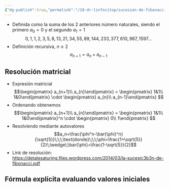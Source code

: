 ```yaml
---
{"dg-publish":true,"permalink":"/10-dr-linfocitop/sucesion-de-fibonacci/","noteIcon":""}
---
```


- Definida como la suma de los 2 anteriores número naturales, siendo el primero $a_0=0$ y el segundo $a_1=1$
$$0,1,1,2,3,5,8,13,21,34,55,89,144,233,377,610,987,1597...$$
- Definición recursiva, $n \geq 2$
$$a_{n+1}=a_n+a_{n-1}$$
## Resolución matricial
- Expresión matricial
$$\begin{pmatrix} a_{n+1}\\ a_{n}\end{pmatrix}
=
\begin{pmatrix} 1&1\\ 1&0\end{pmatrix}
\cdot
\begin{pmatrix} a_{n}\\ a_{n-1}\end{pmatrix}
$$
- Ordenando obtenemos
$$\begin{pmatrix} a_{n+1}\\ a_{n}\end{pmatrix}
=
\begin{pmatrix} 1&1\\ 1&0\end{pmatrix}^n
\cdot
\begin{pmatrix} 0\\ 1\end{pmatrix}
$$
- Resolviendo mediante autovalores
$$a_n=\frac{\phi^n-\bar{\phi}^n}{\sqrt{5}}\;\;\;\text{donde}\;\;\;\phi=\frac{1+\sqrt{5}}{2}\;\wedge\;\bar{\phi}=\frac{1-\sqrt{5}}{2}$$
- Link de resolución: https://detalesaturing.files.wordpress.com/2014/03/la-sucesic3b3n-de-fibonacci.pdf
## Fórmula explícita evaluando valores iniciales
 